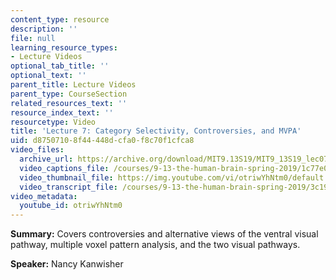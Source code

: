```yaml
---
content_type: resource
description: ''
file: null
learning_resource_types:
- Lecture Videos
optional_tab_title: ''
optional_text: ''
parent_title: Lecture Videos
parent_type: CourseSection
related_resources_text: ''
resource_index_text: ''
resourcetype: Video
title: 'Lecture 7: Category Selectivity, Controversies, and MVPA'
uid: d8750710-8f44-448d-cfa0-f8c70f1cfca8
video_files:
  archive_url: https://archive.org/download/MIT9.13S19/MIT9_13S19_lec07_300k.mp4
  video_captions_file: /courses/9-13-the-human-brain-spring-2019/1c77e0b4df19592ca3916a5c9af75e07_otriwYhNtm0.vtt
  video_thumbnail_file: https://img.youtube.com/vi/otriwYhNtm0/default.jpg
  video_transcript_file: /courses/9-13-the-human-brain-spring-2019/3c19ff61df1badb72c67409563058aff_otriwYhNtm0.pdf
video_metadata:
  youtube_id: otriwYhNtm0
---
```


**Summary:** Covers controversies and alternative views of the ventral visual pathway, multiple voxel pattern analysis, and the two visual pathways.

**Speaker:** Nancy Kanwisher